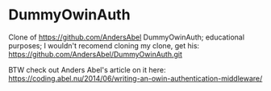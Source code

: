 # DummyOwinAuth

Clone of https://github.com/AndersAbel DummyOwinAuth; educational purposes; I wouldn't recomend cloning my clone, get his: https://github.com/AndersAbel/DummyOwinAuth.git

BTW check out Anders Abel's article on it here: https://coding.abel.nu/2014/06/writing-an-owin-authentication-middleware/
